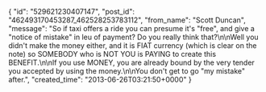  {
   "id": "529621230407147",
   "post_id": "462493170453287_462528253783112",
   "from_name": "Scott Duncan",
   "message": "So if taxi offers a ride you can presume it's \"free\", and give a \"notice of mistake\" in leu of payment? Do you really think that?\n\nWell you didn't make the money either, and it is FIAT currency (which is clear on the note) so SOMEBODY who is NOT YOU is PAYING to create this BENEFIT.\n\nIf you use MONEY, you are already bound by the very tender you accepted by using the money.\n\nYou don't get to go \"my mistake\" after.",
   "created_time": "2013-06-26T03:21:50+0000"
 }
